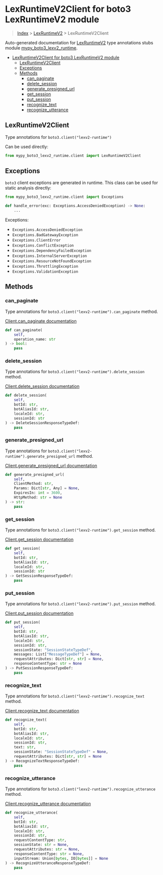 # LexRuntimeV2Client for boto3 LexRuntimeV2 module

> [Index](../index.md) > [LexRuntimeV2](./index.md) > LexRuntimeV2Client

Auto-generated documentation for [LexRuntimeV2](https://boto3.amazonaws.com/v1/documentation/api/latest/reference/services/lexv2-runtime.html#LexRuntimeV2)
type annotations stubs module [mypy_boto3_lexv2_runtime](https://pypi.org/project/mypy-boto3-lexv2-runtime/).

- [LexRuntimeV2Client for boto3 LexRuntimeV2 module](#lexruntimev2client-for-boto3-lexruntimev2-module)
  - [LexRuntimeV2Client](#lexruntimev2client)
  - [Exceptions](#exceptions)
  - [Methods](#methods)
    - [can_paginate](#can_paginate)
    - [delete_session](#delete_session)
    - [generate_presigned_url](#generate_presigned_url)
    - [get_session](#get_session)
    - [put_session](#put_session)
    - [recognize_text](#recognize_text)
    - [recognize_utterance](#recognize_utterance)

## LexRuntimeV2Client

Type annotations for `boto3.client("lexv2-runtime")`

Can be used directly:

```python
from mypy_boto3_lexv2_runtime.client import LexRuntimeV2Client
```

## Exceptions


`boto3` client exceptions are generated in runtime. This class can be used for static analysis directly:

```python
from mypy_boto3_lexv2_runtime.client import Exceptions

def handle_error(exc: Exceptions.AccessDeniedException) -> None:
    ...
```


Exceptions:

- `Exceptions.AccessDeniedException`
- `Exceptions.BadGatewayException`
- `Exceptions.ClientError`
- `Exceptions.ConflictException`
- `Exceptions.DependencyFailedException`
- `Exceptions.InternalServerException`
- `Exceptions.ResourceNotFoundException`
- `Exceptions.ThrottlingException`
- `Exceptions.ValidationException`


## Methods


### can_paginate

Type annotations for `boto3.client("lexv2-runtime").can_paginate` method.

[Client.can_paginate documentation](https://boto3.amazonaws.com/v1/documentation/api/latest/reference/services/lexv2-runtime.html#LexRuntimeV2.Client.can_paginate)

```python
def can_paginate(
    self,
    operation_name: str
) -> bool:
    pass
```

### delete_session

Type annotations for `boto3.client("lexv2-runtime").delete_session` method.

[Client.delete_session documentation](https://boto3.amazonaws.com/v1/documentation/api/latest/reference/services/lexv2-runtime.html#LexRuntimeV2.Client.delete_session)

```python
def delete_session(
    self,
    botId: str,
    botAliasId: str,
    localeId: str,
    sessionId: str
) -> DeleteSessionResponseTypeDef:
    pass
```

### generate_presigned_url

Type annotations for `boto3.client("lexv2-runtime").generate_presigned_url` method.

[Client.generate_presigned_url documentation](https://boto3.amazonaws.com/v1/documentation/api/latest/reference/services/lexv2-runtime.html#LexRuntimeV2.Client.generate_presigned_url)

```python
def generate_presigned_url(
    self,
    ClientMethod: str,
    Params: Dict[str, Any] = None,
    ExpiresIn: int = 3600,
    HttpMethod: str = None
) -> str:
    pass
```

### get_session

Type annotations for `boto3.client("lexv2-runtime").get_session` method.

[Client.get_session documentation](https://boto3.amazonaws.com/v1/documentation/api/latest/reference/services/lexv2-runtime.html#LexRuntimeV2.Client.get_session)

```python
def get_session(
    self,
    botId: str,
    botAliasId: str,
    localeId: str,
    sessionId: str
) -> GetSessionResponseTypeDef:
    pass
```

### put_session

Type annotations for `boto3.client("lexv2-runtime").put_session` method.

[Client.put_session documentation](https://boto3.amazonaws.com/v1/documentation/api/latest/reference/services/lexv2-runtime.html#LexRuntimeV2.Client.put_session)

```python
def put_session(
    self,
    botId: str,
    botAliasId: str,
    localeId: str,
    sessionId: str,
    sessionState: "SessionStateTypeDef",
    messages: List["MessageTypeDef"] = None,
    requestAttributes: Dict[str, str] = None,
    responseContentType: str = None
) -> PutSessionResponseTypeDef:
    pass
```

### recognize_text

Type annotations for `boto3.client("lexv2-runtime").recognize_text` method.

[Client.recognize_text documentation](https://boto3.amazonaws.com/v1/documentation/api/latest/reference/services/lexv2-runtime.html#LexRuntimeV2.Client.recognize_text)

```python
def recognize_text(
    self,
    botId: str,
    botAliasId: str,
    localeId: str,
    sessionId: str,
    text: str,
    sessionState: "SessionStateTypeDef" = None,
    requestAttributes: Dict[str, str] = None
) -> RecognizeTextResponseTypeDef:
    pass
```

### recognize_utterance

Type annotations for `boto3.client("lexv2-runtime").recognize_utterance` method.

[Client.recognize_utterance documentation](https://boto3.amazonaws.com/v1/documentation/api/latest/reference/services/lexv2-runtime.html#LexRuntimeV2.Client.recognize_utterance)

```python
def recognize_utterance(
    self,
    botId: str,
    botAliasId: str,
    localeId: str,
    sessionId: str,
    requestContentType: str,
    sessionState: str = None,
    requestAttributes: str = None,
    responseContentType: str = None,
    inputStream: Union[bytes, IO[bytes]] = None
) -> RecognizeUtteranceResponseTypeDef:
    pass
```